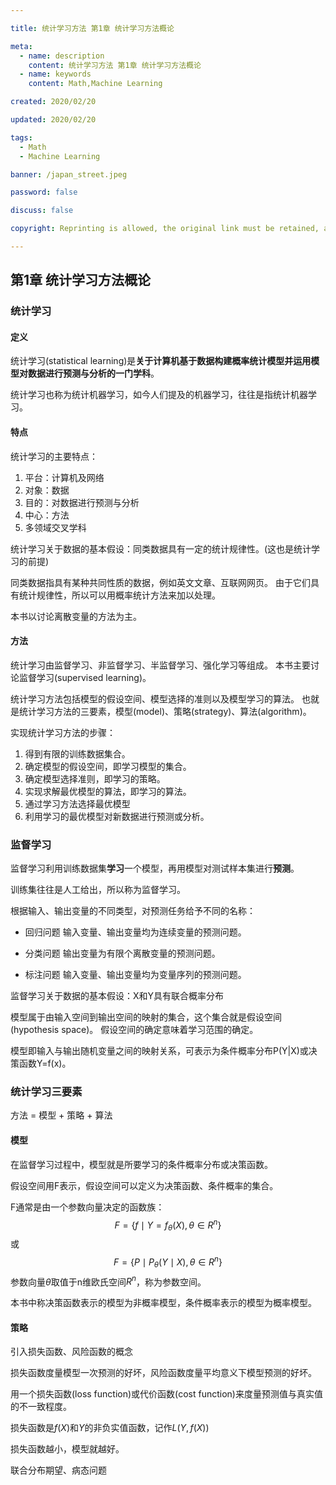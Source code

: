 ```yaml
---

title: 统计学习方法 第1章 统计学习方法概论

meta:
  - name: description
    content: 统计学习方法 第1章 统计学习方法概论
  - name: keywords
    content: Math,Machine Learning

created: 2020/02/20

updated: 2020/02/20

tags:
  - Math
  - Machine Learning

banner: /japan_street.jpeg

password: false

discuss: false

copyright: Reprinting is allowed, the original link must be retained, and the copyright belongs to the blogger

---
```


## 第1章 统计学习方法概论

### 统计学习

#### 定义

统计学习(statistical learning)是**关于计算机基于数据构建概率统计模型并运用模型对数据进行预测与分析的一门学科**。

统计学习也称为统计机器学习，如今人们提及的机器学习，往往是指统计机器学习。

#### 特点

统计学习的主要特点：

1. 平台：计算机及网络
2. 对象：数据
3. 目的：对数据进行预测与分析
4. 中心：方法
5. 多领域交叉学科

统计学习关于数据的基本假设：同类数据具有一定的统计规律性。(这也是统计学习的前提)

同类数据指具有某种共同性质的数据，例如英文文章、互联网网页。
由于它们具有统计规律性，所以可以用概率统计方法来加以处理。

本书以讨论离散变量的方法为主。

#### 方法

统计学习由监督学习、非监督学习、半监督学习、强化学习等组成。
本书主要讨论监督学习(supervised learning)。

统计学习方法包括模型的假设空间、模型选择的准则以及模型学习的算法。
也就是统计学习方法的三要素，模型(model)、策略(strategy)、算法(algorithm)。

实现统计学习方法的步骤：

1. 得到有限的训练数据集合。
2. 确定模型的假设空间，即学习模型的集合。
3. 确定模型选择准则，即学习的策略。
4. 实现求解最优模型的算法，即学习的算法。
5. 通过学习方法选择最优模型
6. 利用学习的最优模型对新数据进行预测或分析。

### 监督学习

监督学习利用训练数据集**学习**一个模型，再用模型对测试样本集进行**预测**。

训练集往往是人工给出，所以称为监督学习。

根据输入、输出变量的不同类型，对预测任务给予不同的名称：

- 回归问题
输入变量、输出变量均为连续变量的预测问题。

- 分类问题
输出变量为有限个离散变量的预测问题。

- 标注问题
输入变量、输出变量均为变量序列的预测问题。

监督学习关于数据的基本假设：X和Y具有联合概率分布

模型属于由输入空间到输出空间的映射的集合，这个集合就是假设空间(hypothesis space)。
假设空间的确定意味着学习范围的确定。

模型即输入与输出随机变量之间的映射关系，可表示为条件概率分布P(Y|X)或决策函数Y=f(x)。

### 统计学习三要素

方法 = 模型 + 策略 + 算法

#### 模型

在监督学习过程中，模型就是所要学习的条件概率分布或决策函数。

假设空间用F表示，假设空间可以定义为决策函数、条件概率的集合。

F通常是由一个参数向量决定的函数族：
$$
F = \lbrace f \mid Y = f_\theta(X), \theta \in R^n \rbrace
$$
或
$$
F = \lbrace P \mid P_\theta(Y \mid X), \theta \in R^n \rbrace
$$
参数向量$\theta$取值于n维欧氏空间$R^n$，称为参数空间。

本书中称决策函数表示的模型为非概率模型，条件概率表示的模型为概率模型。

#### 策略

引入损失函数、风险函数的概念

损失函数度量模型一次预测的好坏，风险函数度量平均意义下模型预测的好坏。

用一个损失函数(loss function)或代价函数(cost function)来度量预测值与真实值的不一致程度。

损失函数是$f(X)$和$Y$的非负实值函数，记作$L(Y, f(X))$

损失函数越小，模型就越好。

联合分布期望、病态问题
